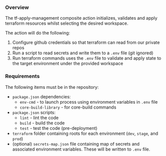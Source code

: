 ### Overview

The tf-apply-management composite action initializes, validates and apply terraform resources whilst selecting the desired workspace.

The action will do the following:

1. Configure github credentials so that terraform can read from our private repos
2. Run a script to read secrets and write them to a `.env` file (git ignored)
3. Run terraform commands uses the `.env` file to validate and apply state to the target environment under the provided workspace

### Requirements

The following items must be in the repository:

* `package.json` dependencies:
  * `env-cmd` - to launch process using environment variables in `.env` file
  * `core-build-library` - for core-build commands
* `package.json` scripts:
  * `lint` - lint the code
  * `build` - build the code
  * `test` - test the code (pre-deployment)
* `terraform` folder containing roots for each environment (`dev`, `stage`, and `prod`)
* (optional) `secrets-map.json` file containing map of secrets and associated environment variables. These will be written to `.env` file.
